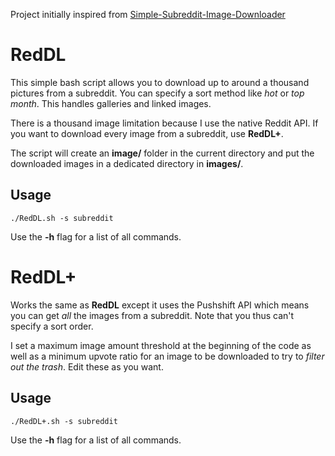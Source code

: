 Project initially inspired from [Simple-Subreddit-Image-Downloader](https://github.com/ostrolucky/Simple-Subreddit-Image-Downloader)

# RedDL

This simple bash script allows you to download up to around a thousand pictures from a subreddit. You can specify a sort method like *hot* or *top month*. This handles galleries and linked images.

There is a thousand image limitation because I use the native Reddit API. If you want to download every image from a subreddit, use **RedDL+**.

The script will create an **image/** folder in the current directory and put the downloaded images in a dedicated directory in **images/**.

## Usage

`./RedDL.sh -s subreddit`

Use the **-h** flag for a list of all commands.

# RedDL+

Works the same as **RedDL** except it uses the Pushshift API which means you can get *all* the images from a subreddit. Note that you thus can't specify a sort order.

I set a maximum image amount threshold at the beginning of the code as well as a minimum upvote ratio for an image to be downloaded to try to *filter out the trash*. Edit these as you want.

## Usage

`./RedDL+.sh -s subreddit`

Use the **-h** flag for a list of all commands.
